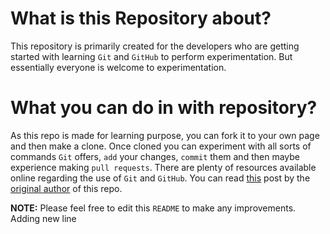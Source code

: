 # What is this Repository about?

This repository is primarily created for the developers who are getting started with learning `Git` and `GitHub` to perform experimentation. But essentially everyone is welcome to experimentation.

# What you can do in with repository?

As this repo is made for learning purpose, you can fork it to your own page and then make a clone. Once cloned you can experiment with all sorts of commands `Git` offers, `add` your changes, `commit` them and then maybe experience making `pull requests`. There are plenty of resources available online regarding the use of `Git` and `GitHub`. You can read [this](https://archaeogeek.github.io/foss4gukdontbeafraid/fixes/pullrequest.html) post by the [original author](https://github.com/archaeogeek) of this repo.

**NOTE:** Please feel free to edit this `README` to make any improvements.
Adding new line
